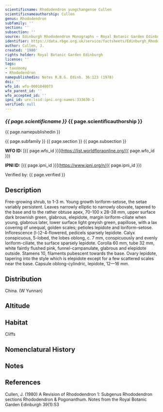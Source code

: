 ```yaml
---
scientificname: Rhododendron yungchangense Cullen
scientificnameauthorship: Cullen
genus: Rhododendron
subfamily: ''
section: ''
subsection: ''
source: Edinburgh Rhododendron Monographs – Royal Botanic Garden Edinburgh
identifier: https://data.rbge.org.uk/service/factsheets/Edinburgh_Rhododendron_Monographs.xhtml
author: Cullen, J.
created: '1980'
rights holder: Royal Botanic Garden Edinburgh
license: ''
tags:
- taxonomy
- Rhododendron
namepublishedin: Notes R.B.G. Edinb. 36:123 (1978)
doi: ''
wfo_id: wfo-0001048073
wfo_parent_id: ''
wfo_accepted_id: ''
ipni_id: urn:lsid:ipni.org:names:333630-1
verified: null
---
```

### _{{ page.scientificname }}_ {{ page.scientificauthorship }}
 {{ page.namepublishedin }}

{{ page.subfamily }} {{ page.section }} {{ page.subsection }}

**WFO ID:** [{{ page.wfo_id }}](https://list.worldfloraonline.org/{{ page.wfo_id }})

**IPNI ID:** [{{ page.ipni_id }}](https://www.ipni.org/n/{{ page.ipni_id }})

Verified by: {{ page.verified }}



## Description
Free-growing shrub, to 1-3 m. Young growth loriform-setose, the setae variably persistent. Leaves narrowly elliptic to narrowly obovate, tapered to the base and to the rather obtuse apex, 70-100 x 28-38 mm, upper surface dark brownish green, glabrous, elepidote, margin loriform-ciliate when young, glabrous later, lower surface light greyish green, papillose, with a lax covering of unequal, golden scales; petioles lepidote and loriform-setose. Inflorescence (l-)2-4-flowered, pedicels sparsely lepidote. Calyx conspicuous, 5-lobed, the lobes oblong, c. 7 mm, conspicuously and evenly loriform-ciliate, the surface sparsely lepidote. Corolla 60 mm, tube 32 mm, white faintly flushed pink, funnel-campanulate, glabrous and elepidote outside. Stamens 10, filaments pubescent towards the base. Ovary lepidote, tapering into the style which is elepidote except for a few scattered scales near the base. Capsule oblong-cylindric, lepidote, 12—16 mm.

## Distribution
China. (W Yunnan)

## Altitude


## Habitat
Cliffs

## Nomenclatural History

                       
## Notes


## References

Cullen, J. (1980) A Revision of Rhododendron 1: Subgenus Rhododendron sections Rhododendron & Pogonanthum. Notes from the Royal Botanic Garden Edinburgh 39(1):53
